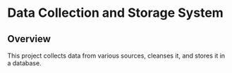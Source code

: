 # Data Collection and Storage System

## Overview
This project collects data from various sources, cleanses it, and stores it in a database.
